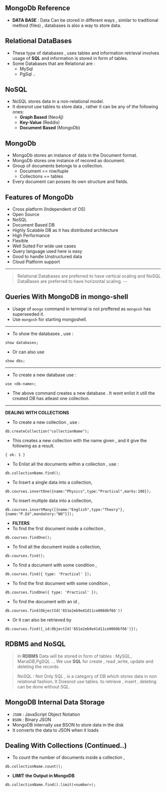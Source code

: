 ## MongoDb Reference
* **__DATA BASE__** : Data Can be stored in different ways , similar to traditional method (files) , databases is also a way to store data.
## Relational DataBases
* These type of databases , uses tables and information retrieval involves usage of **SQL** and information is stored in form of tables.
* Some Databases that are Relational are :
  * MySql
  * PgSql ..
## NoSQL 
* NoSQL stores data in a non-relational model.
* It doesnot use tables to store data , rather it can be any of the following ones:
    * **Graph Based** (Neo4j)
    * **Key-Value** (Reddis)
    * **Document Based** (MongoDb)
## MongoDb
* MongoDb stores an instance of data in the Document format.
* MongoDb stores one instance of recored as document.
* Group of documents belongs to a collection.
    * Document == row/tuple
    * Collections == tables
* Every document can posses its own structure and fields.

## Features of MongoDb
* Cross platform (Independent of OS)
* Open Source
* NoSQL 
* Document Based DB
* Highly Scalable DB as it has distributed architecture
* High Performance
* Flexible
* Well Suited For wide use cases
* Query language used here is easy
* Good to handle Unstructured data
* Cloud Platform support
---
> Relational Databases are preferred to have vertical scaling and NoSQL DataBases are preferred to have horizontal scaling.
--
## Queries With MongoDB in mongo-shell
* Usage of `mongo` command in terminal is not preffered as `mongosh` has superseeded it.
* Use `mongosh` for starting mongoshell.
---
* To show the databases , use :
```mongodb
show databases;
```
* Or can also use
```mongodb
show dbs;
```
---
* To create a new database use :
```
use <db-name>;
```
* The above command creates a new database . It wont enlist it utill the created DB has atleast one collection.
---
**DEALING WITH COLLECTIONS**
* To create a new collection , use :
```
db.createCollection("collectionName");
```
* This creates a new collection with the name given , and it give the following as a result.
```
{ ok: 1 }
```
* To Enlist all the documents within a collection , use :
```
db.collectionName.find();
```
* To Insert a single data into a collection,
```
db.courses.insertOne({name:"Physics",type:"Practical",marks:100});
```
* To insert multiple data into a collection,
```
db.courses.insertMany([{name:"English",type:"Theory"},{name:"P.Ed",mandatory:"NO"}]);
```
* **FILTERS**
* To find the first document inside a collection , 
```
db.courses.findOne();
```
* To find all the document inside a collection,
```
db.courses.find();
```
* To find a document with some condition , 
```
db.courses.find({ type: 'Practical' });
```
* To find the first document with some condition , 
```
db.courses.findOne({ type: 'Practical' });
```
* To find the document with an id , 
```
db.courses.find(ObjectId('651e2eb9e41d11ce0060bf66'))
```
* Or it can also be retrieved by 
```
db.courses.find({_id:ObjectId('651e2eb9e41d11ce0060bf66')});
```
## RDBMS and NoSQL
> In **RDBMS** Data will be stored in form of tables : MySQL, MariaDB,PgSQL ...
> We use **SQL** for create , read ,write, update and deleting the records.

> NoSQL : Not Only SQL , is a category of DB which stores data in non relational fashion.
> It Doesnot use tables.
> to retrieve , insert , deleting can be done without SQL.

## MongoDB Internal Data Storage 
* `JSON` : JavaScript Object Notation
* `BSON` : Binary JSON
* MongoDB internally use BSON to store data in the disk
* It converts the data to JSON when it loads
  
## Dealing With Collections (Continued..)
* To count the number of documents inside a collection ,
```
db.collectionName.count();
```
* **LIMIT the Output in MongoDB**
```
db.collectionName.find().limit(<number>);
```